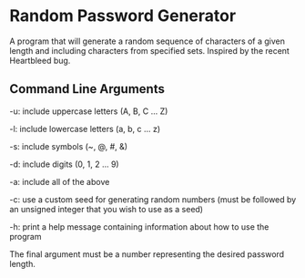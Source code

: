 # Random Password Generator

A program that will generate a random sequence of characters of a given length and including characters from specified sets. Inspired by the recent Heartbleed bug.



## Command Line Arguments

-u: include uppercase letters (A, B, C ... Z)

-l: include lowercase letters (a, b, c ... z)

-s: include symbols (~, @, #, &)

-d: include digits (0, 1, 2 ... 9)

-a: include all of the above

-c: use a custom seed for generating random numbers (must be followed by an unsigned integer that you wish to use as a seed)

-h: print a help message containing information about how to use the program

The final argument must be a number representing the desired password length.
